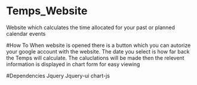 # Temps_Website
Website which calculates the time allocated for your past or planned calendar events

#How To
When website is opened there is a button which you can autorize your google account with the website. 
The date you select is how far back the Temps will calculate.
The caluclations will be made then the relevent information is displayed in chart form for easy viewing

#Dependencies
Jquery
Jquery-ui
chart-js
